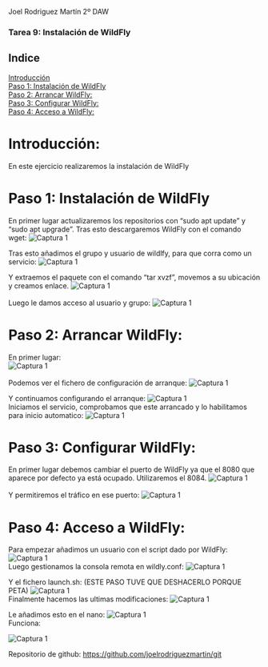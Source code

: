 Joel Rodriguez Martín
2º DAW

### Tarea 9: Instalación de WildFly

## Indice    
[Introducción](#introduccion)      
[Paso 1: Instalación de WildFly](#paso1) 	    
[Paso 2: Arrancar WildFly:](#paso2) 	   
[Paso 3: Configurar WildFly:](#paso3)     	
[Paso 4: Acceso a WildFly:](#paso4) 	    

# Introducción:<a name="introduccion"></a>  
En este ejercicio realizaremos la instalación de WildFly


# Paso 1: Instalación de WildFly <a name="paso1"></a>  
En primer lugar actualizaremos los repositorios con “sudo apt update” y “sudo apt upgrade”.
Tras esto descargaremos WildFly con el comando wget: 
![Captura 1](https://github.com/joelrodriguezmartin/git/blob/main/imgsT9/captura1.png)<br/>  

Tras esto añadimos el grupo y usuario de wildlfy, para que corra como un servicio:
![Captura 1](https://github.com/joelrodriguezmartin/git/blob/main/imgsT9/captura2.png)<br/>  

Y extraemos el paquete con el comando “tar xvzf”, movemos a su ubicación y creamos enlace.
![Captura 1](https://github.com/joelrodriguezmartin/git/blob/main/imgsT9/captura3.png)<br/>  
Luego le damos acceso al usuario y grupo:
![Captura 1](https://github.com/joelrodriguezmartin/git/blob/main/imgsT9/captura4.png)<br/>  

# Paso 2: Arrancar WildFly:<a name="paso2"></a>  
En primer lugar:    
![Captura 1](https://github.com/joelrodriguezmartin/git/blob/main/imgsT9/captura5.png)<br/>  
Podemos ver el fichero de configuración de arranque:
![Captura 1](https://github.com/joelrodriguezmartin/git/blob/main/imgsT9/captura6.png)<br/>  

Y continuamos configurando el arranque:
![Captura 1](https://github.com/joelrodriguezmartin/git/blob/main/imgsT9/captura7.png)<br/> 
Iniciamos el servicio, comprobamos que este arrancado y lo habilitamos para inicio automatico:
 ![Captura 1](https://github.com/joelrodriguezmartin/git/blob/main/imgsT9/captura8.png)<br/> 






# Paso 3: Configurar WildFly:<a name="paso3"></a>  
En primer lugar debemos cambiar el puerto de WildFly ya que el 8080 que aparece por defecto ya está ocupado. Utilizaremos el 8084.
![Captura 1](https://github.com/joelrodriguezmartin/git/blob/main/imgsT9/captura9.png)<br/>  
Y permitiremos el tráfico en ese puerto:
![Captura 1](https://github.com/joelrodriguezmartin/git/blob/main/imgsT9/captura10.png)<br/> 






# Paso 4: Acceso a WildFly:<a name="paso4"></a>  
Para empezar añadimos un usuario con el script dado por WildFly:
![Captura 1](https://github.com/joelrodriguezmartin/git/blob/main/imgsT9/captura11.png)<br/> 
Luego gestionamos la consola remota en wildly.conf:
![Captura 1](https://github.com/joelrodriguezmartin/git/blob/main/imgsT9/captura12.png)<br/> 



Y el fichero launch.sh: (ESTE PASO TUVE QUE DESHACERLO PORQUE PETA)
![Captura 1](https://github.com/joelrodriguezmartin/git/blob/main/imgsT9/captura13.png)<br/> 
Finalmente hacemos las ultimas modificaciones:
![Captura 1](https://github.com/joelrodriguezmartin/git/blob/main/imgsT9/captura14.png)<br/> 







Le añadimos esto en el nano:
![Captura 1](https://github.com/joelrodriguezmartin/git/blob/main/imgsT9/captura15.png)<br/> 
Funciona:

![Captura 1](https://github.com/joelrodriguezmartin/git/blob/main/imgsT9/captura16.png)<br/> 
















Repositorio de github: https://github.com/joelrodriguezmartin/git
